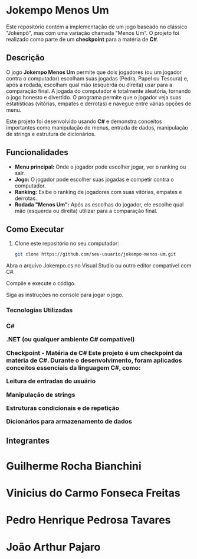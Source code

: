 # Jokempo Menos Um

Este repositório contém a implementação de um jogo baseado no clássico "Jokenpô", mas com uma variação chamada "Menos Um". O projeto foi realizado como parte de um **checkpoint** para a matéria de **C#**.

## Descrição

O jogo **Jokempo Menos Um** permite que dois jogadores (ou um jogador contra o computador) escolham suas jogadas (Pedra, Papel ou Tesoura) e, após a rodada, escolham qual mão (esquerda ou direita) usar para a comparação final. A jogada do computador é totalmente aleatória, tornando o jogo honesto e divertido. O programa permite que o jogador veja suas estatísticas (vitórias, empates e derrotas) e navegue entre várias opções de menu.

Este projeto foi desenvolvido usando **C#** e demonstra conceitos importantes como manipulação de menus, entrada de dados, manipulação de strings e estrutura de dicionários.

## Funcionalidades

- **Menu principal:** Onde o jogador pode escolher jogar, ver o ranking ou sair.
- **Jogo:** O jogador pode escolher suas jogadas e competir contra o computador.
- **Ranking:** Exibe o ranking de jogadores com suas vitórias, empates e derrotas.
- **Rodada "Menos Um":** Após as escolhas do jogador, ele escolhe qual mão (esquerda ou direita) utilizar para a comparação final.

## Como Executar

1. Clone este repositório no seu computador:
   ```bash
   git clone https://github.com/seu-usuario/jokempo-menos-um.git
Abra o arquivo Jokempo.cs no Visual Studio ou outro editor compatível com C#.

Compile e execute o código.

Siga as instruções no console para jogar o jogo.

<h3>Tecnologias Utilizadas<h3>

   C#

   .NET (ou qualquer ambiente C# compatível)

Checkpoint - Matéria de C#
Este projeto é um checkpoint da matéria de C#. Durante o desenvolvimento, foram aplicados conceitos essenciais da linguagem C#, como:

Leitura de entradas do usuário

Manipulação de strings

Estruturas condicionais e de repetição

Dicionários para armazenamento de dados

## Integrantes
 # Guilherme Rocha Bianchini

 # Vinicius do Carmo Fonseca Freitas

 # Pedro Henrique Pedrosa Tavares

 # João Arthur Pajaro
